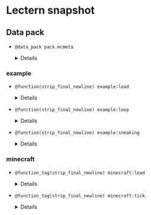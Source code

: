# Lectern snapshot

## Data pack

- `@data_pack pack.mcmeta`

  <details>

  ```json
  {
    "pack": {
      "pack_format": 7,
      "description": "This is an example on how to make a datapack, read what_is_mcmeta.md to understand what this is."
    }
  }
  ```

  </details>

### example

- `@function(strip_final_newline) example:load`

  <details>

  ```mcfunction
  #> example:load
  #
  # This function is executed by #minecraft:load, and will run once upon world load or when /reload is used
  #
  # This is a good place to do things like setting up scoreboards.

  scoreboard objectives add sneaking minecraft.custom:minecraft.sneak_time
  ```

  </details>

- `@function(strip_final_newline) example:loop`

  <details>

  ```mcfunction
  #> example:loop
  #
  # This function is executed by #minecraft:tick every tick.
  # Every line is a command, which run in order.
  #
  # We can represent what tags the function is executed by with:
  #
  # @tags
  #   #minecraft:tick
  #
  # This is the method that will be used throughout the rest of DPELib

  # Using "execute as" and "execute at" before executing a function will assign the entity and location for the ENTIRE function.
  execute as @a[scores={sneaking=1..}] at @s run function example:sneaking
  ```

  </details>

- `@function(strip_final_newline) example:sneaking`

  <details>

  ```mcfunction
  #> example:sneaking
  #
  # This function is executed by example:loop
  #
  # When a function is run "as" or "at" an entity (via execute), the entire function will be run as or at that entity.
  # This means if you run "execute as <player> run function ..." every time "@s" is used in that function, it will refer to the player.

  particle flame ~ ~ ~ 0.5 0 0.5 0 10 force @a

  scoreboard players reset @s sneaking
  ```

  </details>

### minecraft

- `@function_tag(strip_final_newline) minecraft:load`

  <details>

  ```json
  {
      "values":
      [
          "example:load"
      ]
  }
  ```

  </details>

- `@function_tag(strip_final_newline) minecraft:tick`

  <details>

  ```json
  {
      "values":
      [
          "example:loop"
      ]
  }
  ```

  </details>
